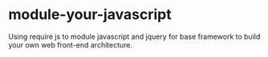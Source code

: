 module-your-javascript
======================

Using require js to module javascript and jquery for base framework to build your own web front-end architecture. 
